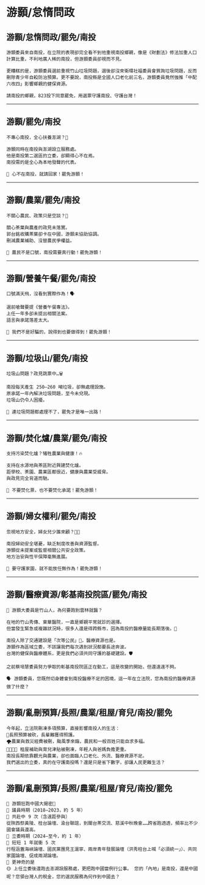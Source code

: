 # 游顥/怠惰問政

## 游顥/怠惰問政/罷免/南投

```
游顥委員來自南投，在立院的表現卻完全看不到他重視南投鄉親，像是《財劃法》修法加重人口計算比重，不利地廣人稀的南投，但游顥委員卻視而不見。
​
更糟糕的是，游顥委員選前重視竹山垃圾問題，選後卻沒來衛環社福委員會質詢垃圾問題，反而刪除青少年自殺防治預算。更不要說，南投縣是全國人口老化前三名，游顥委員竟然強推「中配六改四」影響鄉親的健保資源。
​
請南投的鄉親，823投下同意罷免，用選票守護南投、守護台灣！
```

---

## 游顥/罷免/南投

```
不專心南投，全心扶養澎湖？🤔

游顥同時在南投與澎湖設立服務處。
他是南投第二選區的立委，卻顯得心不在焉。
南投需的是全心為本地發聲的代表。

📣 心不在南投，就請回家！罷免游顥！
```

---

## 游顥/農業/罷免/南投

```
不關心農民、政策只是空談？🌱

關心茶葉與農產的政見未落實。
郭台銘收購茶葉卻卡在中國，游顥未協助協調。
刪減農業補助、沒替農民爭權益。

📣 農民不是口號，南投需要真行動！罷免游顥！
```

---

## 游顥/營養午餐/罷免/南投

```
口號滿天飛，沒看到實際作為！🗣️

選前嗆聲要提《營養午餐專法》。
上任一年多卻未提出相關法案。
語言與承諾落差太大。

📣 我們不是好騙的，說得到也要做得到！罷免游顥！
```

---

## 游顥/垃圾山/罷免/南投

```
垃圾山問題？政見跳票中…🗑️

南投每天產生 250–260 噸垃圾，卻無處理設施。
原承諾一年內解決垃圾問題，至今未兌現。
垃圾山仍令人困擾。

📣 連垃圾問題都處理不了，罷免才是唯一出路！
```

---

## 游顥/焚化爐/農業/罷免/南投

```
支持污染焚化爐？犧牲農業與健康！🔥

支持在水源地與茶區附近興建焚化爐。
距學校、茶園、農業區都很近，健康與農業受威脅。
與政見完全背道而馳。

📣 不要焚化票，也不要焚化承諾！罷免游顥！
```

---

## 游顥/婦女權利/罷免/南投

```
忽視地方安全，婦女兒少誰來顧？🧒👩

南投婦幼安全堪憂，缺乏制度改善與資源監督。
游顥從未提案或監督相關公共安全政策。
地方治安與性平保障毫無進展。

📣 要守護家園，就不能放任無作為！罷免游顥！
```

---

## 游顥/醫療資源/彰基南投院區/罷免/南投

```
📌 游顥大委員是竹山人，為何要跑到雲林就醫？

在地的竹山秀傳、東華醫院，一直是鄉親平常就診的選擇。
但當發生緊急或複雜狀況時，很多人還是得跨縣市，因為南投的醫療量能長期落後。🏥

南投人除了交通建設是「次等公民」🚧，醫療資源也是。
游顥作為區域立委，不該讓我們每次遇到狀況都要長途奔波。
台灣的健保與醫療體系，更是我們必須共同守護的基礎建設。🛡️

之前蔡培慧委員努力爭取的彰基南投院區正在動工，這是改變的開始，但還遠遠不夠。

🗣️ 游顥委員，您既然切身體會到南投醫療不足的困境，這一年在立法院，您為南投的醫療資源做了什麼？
```

---

## 游顥/亂刪預算/長照/農業/租屋/育兒/南投/罷免

```
今年起，立法院刪凍多項預算，直接影響南投人的生活：
👵長照預算被砍，長輩難獲得照護。
🌪️農業與救災經費被刪，颱風季來臨，農民和一般百姓只能自求多福。
👨‍👩‍👧‍👦 租屋補助與育兒津貼被刪凍，年輕人與爸媽負擔更重。
南投長期依靠觀光與農業，卻也面臨人口老化、外流、醫療資源不足。
我們選出的立委，真的在守護南投嗎？還是只是省下數字，卻讓人民更難生活？
```

---

## 游顥/亂刪預算/長照/農業/租屋/育兒/南投/罷免

```
🚨 游顥狂跑中國大揭密🚨
📌 議員時期（2018–2023，約 5 年）
🔴 共赴中 9 次（含遠距參與）
從陝西祭黃陵、桂台論壇、渝台聯誼，到閩台茶交流、慈溪中秋晚會……跨省跑透透，頻率比不少國會議員還高。
📌 立委時期（2024–至今，約 1 年）
🔴 短短 1 年就衝 5 次
行程涵蓋海峽論壇、國民黨團見王滬寧、兩岸青年發展論壇（洪秀柱台上喊「必須統一」）、共同家園論壇、促成兩湖論壇。
📌 更神奇的是
🟡 上任立委後還跑去澎湖設服務處，更把跑中國當例行公事。 您的「內地」是南投，還是中國呢？您領台灣人的稅金，您的選民服務為何作到中國去？
```